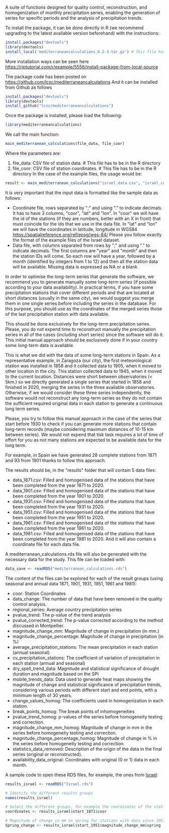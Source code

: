 A suite of functions designed for quality control, reconstruction, and homogenization of monthly precipitation series, enabling the generation of series for specific periods and the analysis of precipitation trends.

To install the package, it can be done directly in R (we recommend upgrading to the latest available version beforehand) with the instructions:
```r
install.packages("devtools")
library(devtools)
install_local('mediterraneancalculations_0.2-3.tar.gz') # This file has to be in the R directory
```
More installation ways can be seen here https://riptutorial.com/r/example/5556/install-package-from-local-source


The package code has been posted on https://github.com/lcsc/mediterraneancalculations And it can be installed from Github as follows
```r
install.packages("devtools")
library(devtools)
install_github("lcsc/mediterraneancalculations")
```


Once the package is installed, please load the following:
```r
library(mediterraneancalculations)
```

We call the main function:
```r
main_mediterranean_calculations(file_data, file_coor)
```

Where the parameters are:
1. file_data: CSV file of station data. # This file has to be in the R directory
2. file_coor: CSV file of station coordinates. # This file has to be in the R directory
In the case of the example files, the usage would be:
```r
result <- main_mediterranean_calculations("israel_data.csv", "israel_coor.csv")
```

It is very important that the input data is formatted like the sample data as follows:
* Coordinate file, rows separated by ";" and using "." to indicate decimals. It has to have 3 columns, "coor", "lat" and "lon". In "coor" we will have the id of the stations (if they are numbers, better with an X in front) that must coincide for the ids that we use in the data file. In "lat" and "lon" we will have the coordinates in latitude, longitude in WGS84 https://spatialreference.org/ref/epsg/wgs-84/ Please you follow exactly the format of the example files of the Israel dataset.
* Data file, with columns separated from rows by ";" and using "." to indicate decimals. The first columns are "year" and "month" and then the station IDs will come. So each row will have a year, followed by a month (identified by integers from 1 to 12) and then all the station data will be available. Missing data is expressed as NA or a blank.

In order to optimise the long-term series that generate the software, we recommend you to generate manually some long-term series (if possible according to your data availability). In practical terms, if you have some precipitation stations that cover different periods and that are located at short distances (usually in the same city), we would suggest you merge them in one single series before including the series in the database. For this purpose, you should use as the coordinates of the merged series those of the last precipitation station with data available. 

This should be done exclusively for the long-term precipitation series. Please, you do not expend time to reconstruct manually the precipitation series in all of the cases (including short series) since the software will do it. This initial manual approach should be exclusively done if in your country some long-term data is available.

This is what we did with the data of some long-term stations in Spain. As a representative example, in Zaragoza (our city), the first meteorological station was installed in 1858 and it collected data to 1905, when it moved to other location in the city. This station collected data to 1945, when it moved to the current location. Distances were short between observatories (< 5km.) so we directly generated a single series that started in 1858 and finished in 2020, merging the series in the three available observatories. Otherwise, if we would consider these three series independently, the software would not reconstruct any long-term series as they do not contain the sufficient required original data in each station to generate a continuous long term series.

Please, you try to follow this manual approach in the case of the series that start before 1930 to check if you can generate more stations that contain long-term records (maybe considering maximum distances of 10-15 km between series). We would not expend that tisk task requires a lot of time of effort for you as not many stations are expected to be available data for the long term.  

For example, in Spain we have generated 28 complete stations from 1871 and 93 from 1901 thanks to follow this approach. 

The results should be, in the "results" folder that will contain 5 data files:
* data_1871.csv: Filled and homogenised data of the stations that have been completed from the year 1871 to 2020.
* data_1901.csv: Filled and homogenised data of the stations that have been completed from the year 1901 to 2020.
* data_1931.csv: Filled and homogenised data of the stations that have been completed from the year 1931 to 2020.
* data_1951.csv: Filled and homogenised data of the stations that have been completed from the year 1951 to 2020.
* data_1961.csv: Filled and homogenised data of the stations that have been completed from the year 1961 to 2020.
* data_1981.csv: Filled and homogenised data of the stations that have been completed from the year 1981 to 2020.
And it will also contain a coordinate file for each data file.

A mediterranean_calculations.rds file will also be generated with the necessary data for the study. This file can be loaded with:
```r
data_save <- readRDS("mediterranean_calculations.rds")
```

The content of the files can be explored for each of the result groups (using seasonal and annual data 1871, 1901, 1931, 1951, 1961 and 1981):
* coor: Station Coordinates
* data_change: The number of data that have been removed in the quality control analysis. 
* regional_series: Average country precipitation series
* pvalue_trend: The p-value of the trend analysis
* pvalue_corrected_trend: The p-value corrected according to the method discussed in Montpellier.
* magnitude_change_mm: Magnitude of change in precipitation (in mm.)
* magnitude_change_percentage: Magnitude of change in precipitation (in %)
* average_precipitation_stations:  The mean precipitation in each station (annual seasonal) 
* cv_precipitation_stations: The coefficient of variation of precipitation in each station (annual and seasonal)
* dry_spell_trend_data: Magnitude and statistical significance of drought duration and magnitude based on the SPI
* mobile_trends_data: Data used to generate heat maps showing the magnitude of change and statistical significance of precipitation trends, considering various periods with different start and end points, with a minimum length of 30 years.
* change_values_homog: The coefficients used in homogenization in each station.
* break_points_homog: The break points of inhomogeneities
* pvalue_trend_homog: p-values of the series before homogeneity testing and correction.
* magnitude_change_mm_homog: Magnitude of change in mm in the series before homogeneity testing and correction.
* magnitude_change_percentage_homog: Magnitude of change in % in the series before homogeneity testing and correction.
* statistics_data_removed: Description of the origin of the data in the final series (original or reconstructed).
* availability_data_original: Coordinates with original (0 or 1) data in each month.

A sample code to open these RDS files, for example, the ones from [Israel](https://zenodo.org/records/10022618/files/Israel.rds): 
```r
results_israel <- readRDS("Israel.rds")

# Identify the different results groups
names(results_israel)

# Select the different groups, for example the coordinates of the stations with data since 1981.
coordinates <- results_israel$start_1871$coor

# Magnitude of change in mm in spring for stations with data since 1951.
Spring_change <- results_israel$start_1951$magnitude_change_mm$spring
```
